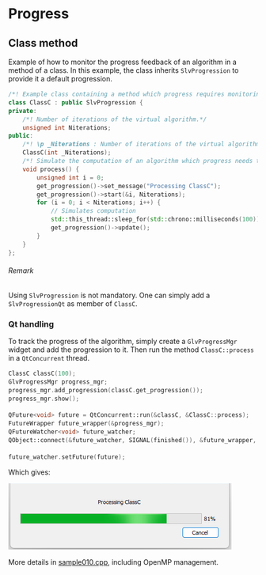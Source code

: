 # Progress

## Class method

Example of how to monitor the progress feedback of an algorithm in a method of a class. In this example, the class inherits <code>SlvProgression</code> to provide it a default progression.

```cpp
/*! Example class containing a method which progress requires monitoring.*/
class ClassC : public SlvProgression {
private:
    /*! Number of iterations of the virtual algorithm.*/
    unsigned int Niterations;
public:
    /*! \p _Niterations : Number of iterations of the virtual algorithm.*/
    ClassC(int _Niterations);
    /*! Simulate the computation of an algorithm which progress needs to be tracked.*/
    void process() {
        unsigned int i = 0;
        get_progression()->set_message("Processing ClassC");
        get_progression()->start(&i, Niterations);
        for (i = 0; i < Niterations; i++) {
            // Simulates computation
            std::this_thread::sleep_for(std::chrono::milliseconds(100));
            get_progression()->update();
        }
    }
};
```

###### Remark

Using <code>SlvProgression</code> is not mandatory. One can simply add a <code>SlvProgressionQt</code> as member of <code>ClassC</code>.

### Qt handling

To track the progress of the algorithm, simply create a <code>GlvProgressMgr</code> widget and add the progression to it. Then run the method <code>ClassC::process</code> in a <code>QtConcurrent</code> thread.

```cpp
ClassC classC(100);
GlvProgressMgr progress_mgr;
progress_mgr.add_progression(classC.get_progression());
progress_mgr.show();

QFuture<void> future = QtConcurrent::run(&classC, &ClassC::process);
FutureWrapper future_wrapper(&progress_mgr);
QFutureWatcher<void> future_watcher;
QObject::connect(&future_watcher, SIGNAL(finished()), &future_wrapper, SLOT(hide()));

future_watcher.setFuture(future);
```

Which gives:

![sample010](../../images/samples/sample010.png)

More details in [sample010.cpp](/src/src_samples/src_sample010/sample010.cpp), including OpenMP management.